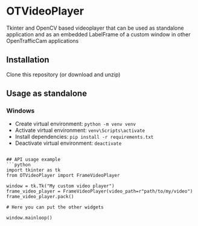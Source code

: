 # OTVideoPlayer
Tkinter and OpenCV based videoplayer that can be used as standalone application and as an embedded LabelFrame of a custom window in other OpenTrafficCam applications

## Installation
Clone this repository (or download and unzip)

## Usage as standalone
### Windows
- Create virtual environment: ```python -m venv venv```
- Activate virtual environment: ```venv\Scripts\activate```
- Install dependencies: ```pip install -r requirements.txt```
- Deactivate virtual environment: ```deactivate```
```

## API usage example
```python
import tkinter as tk
from OTVideoPlayer import FrameVideoPlayer

window = tk.Tk("My custom video player")
frame_video_player = FrameVideoPlayer(video_path=r"path/to/my/video")
frame_video_player.pack()

# Here you can put the other widgets

window.mainloop()
```
